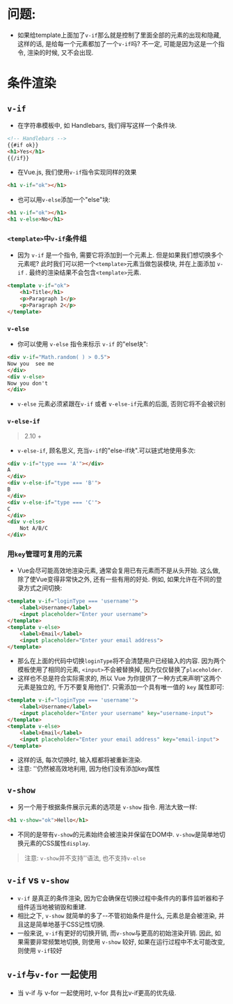 # 问题:
* 如果给template上面加了`v-if`那么就是控制了里面全部的元素的出现和隐藏, 这样的话, 是给每一个元素都加了一个`v-if`吗? 不一定, 可能是因为这是一个指令, 渲染的时候, 又不会出现.

# 条件渲染

## `v-if` 
* 在字符串模板中, 如 Handlebars, 我们得写这样一个条件块.
``` html
<!-- Handlebars -->
{{#if ok}}
<h1>Yes</h1>
{{/if}}
```
* 在Vue.js, 我们使用`v-if`指令实现同样的效果
```html
<h1 v-if="ok"></h1>
```
* 也可以用`v-else`添加一个"else"块: 
```html
<h1 v-if="ok"></h1>
<h1 v-else>No</h1>
```

### `<template>`中`v-if`条件组
* 因为 `v-if` 是一个指令, 需要它将添加到一个元素上. 但是如果我们想切换多个元素呢? 此时我们可以把一个`<template>`元素当做包装模块, 并在上面添加 `v-if` . 最终的渲染结果不会包含`<template>`元素.
```html
<template v-if="ok">
    <h1>Title</h1>
    <p>Paragraph 1</p>
    <p>Paragraph 2</p>
</template>
```

### `v-else`
* 你可以使用 `v-else` 指令来标示 `v-if` 的"else块": 
```html
<div v-if="Math.random( ) > 0.5">
Now you  see me
</div>
<div v-else>
Now you don't
</div>
```
* `v-else` 元素必须紧跟在`v-if` 或者 `v-else-if`元素的后面, 否则它将不会被识别

### `v-else-if`
> 2.10 +
* `v-else-if`, 顾名思义, 充当`v-if`的"else-if块".可以链式地使用多次:
```html
<div v-if="type === 'A'"></div>
A
</div>
<div v-else-if="type === 'B'">
B
</div>
<div v-else-if="type === 'C'">
C
</div>
<div v-else>
    Not A/B/C
</div>
```

### 用`key`管理可复用的元素
* Vue会尽可能高效地渲染元素, 通常会复用已有元素而不是从头开始. 这么做, 除了使Vue变得非常快之外, 还有一些有用的好处. 例如, 如果允许在不同的登录方式之间切换:
```html
<template v-if="loginType === 'username'">
    <label>Username</label>
    <input placeholder="Enter your username">
</template>
<template v-else>
    <label>Email</label>
    <input placeholder="Enter your email address">
</template>
```
* 那么在上面的代码中切换`loginType`将不会清楚用户已经输入的内容. 因为两个模板使用了相同的元素, `<input>`不会被替换掉, 因为仅仅替换了`placeholder`.
* 这样也不总是符合实际需求的, 所以 Vue 为你提供了一种方式来声明"这两个元素是独立的, 千万不要复用他们". 只需添加一个具有唯一值的 `key` 属性即可: 
```html
<template v-if="loginType === 'username'">
    <label>Username</label>
    <input placeholder="Enter your username" key="username-input">
</template>
<template v-else>
    <label>Email</label>
    <input placeholder="Enter your email address" key="email-input">
</template>
```
* 这样的话, 每次切换时, 输入框都将被重新渲染.
* 注意: '<label></label>'仍然被高效地利用, 因为他们没有添加key属性

## `v-show`
* 另一个用于根据条件展示元素的选项是 `v-show` 指令. 用法大致一样:
```html
<h1 v-show="ok">Hello</h1>
```
* 不同的是带有`v-show`的元素始终会被渲染并保留在DOM中. `v-show`是简单地切换元素的CSS属性`display`.
> 注意: `v-show`并不支持'<template></template>'语法, 也不支持`v-else`

## `v-if` vs `v-show`
* `v-if` 是真正的条件渲染, 因为它会确保在切换过程中条件内的事件监听器和子组件适当地被销毁和重建.
* 相比之下, `v-show` 就简单的多了--不管初始条件是什么, 元素总是会被渲染, 并且这是简单地基于CSS记性切换.
* 一般来说, `v-if`有更好的切换开销, 而`v-show`与更高的初始渲染开销. 因此, 如果需要非常频繁地切换, 则使用 `v-show` 较好, 如果在运行过程中不太可能改变, 则使用 `v-if`较好

## `v-if`与`v-for` 一起使用
* 当 v-if 与 v-for 一起使用时, v-for 具有比v-if更高的优先级.









